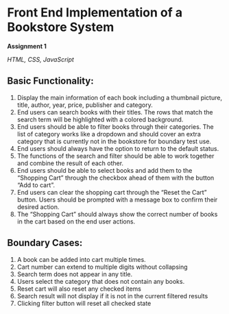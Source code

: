 # Front End Implementation of a Bookstore System

**Assignment 1**

_HTML, CSS, JavaScript_

## Basic Functionality:

1. Display the main information of each book including a thumbnail picture, title, author, year, price, publisher and category.
2. End users can search books with their titles. The rows that match the search term will be highlighted with a colored background.
3. End users should be able to filter books through their categories. The list of category works like a dropdown and should cover an extra category that is currently not in the bookstore for boundary test use.
4. End users should always have the option to return to the default status.
5. The functions of the search and filter should be able to work together and combine the result of each other.
6. End users should be able to select books and add them to the “Shopping Cart” through the checkbox ahead of them with the button “Add to cart”.
7. End users can clear the shopping cart through the “Reset the Cart” button. Users should be prompted with a message box to confirm their desired action.
8. The “Shopping Cart” should always show the correct number of books in the cart based on the end user actions.

## Boundary Cases:

1. A book can be added into cart multiple times.
2. Cart number can extend to multiple digits without collapsing
3. Search term does not appear in any title.
4. Users select the category that does not contain any books.
5. Reset cart will also reset any checked items
6. Search result will not display if it is not in the current filtered results
7. Clicking filter button will reset all checked state
